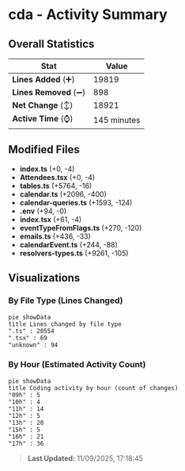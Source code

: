 # cda - Activity Summary 

## Overall Statistics

| Stat                   | Value                                                             |
| ---------------------- | ----------------------------------------------------------------- |
| **Lines Added** (➕)   | 19819                                          |
| **Lines Removed** (➖) | 898                                        |
| **Net Change** (↕)    | 18921                |
| **Active Time** (⌚)   | 145 minutes |


## Modified Files
- **index.ts** (+0, -4)
- **Attendees.tsx** (+0, -4)
- **tables.ts** (+5764, -16)
- **calendar.ts** (+2096, -400)
- **calendar-queries.ts** (+1593, -124)
- **.env** (+94, -0)
- **index.tsx** (+61, -4)
- **eventTypeFromFlags.ts** (+270, -120)
- **emails.ts** (+436, -33)
- **calendarEvent.ts** (+244, -88)
- **resolvers-types.ts** (+9261, -105)

## Visualizations

### By File Type (Lines Changed)

```mermaid
pie showData
title Lines changed by file type
".ts" : 20554
".tsx" : 69
"unknown" : 94
```

### By Hour (Estimated Activity Count)

```mermaid
pie showData
title Coding activity by hour (count of changes)
"09h" : 5
"10h" : 4
"11h" : 14
"12h" : 5
"13h" : 20
"15h" : 5
"16h" : 21
"17h" : 36
```


> **Last Updated:** 11/09/2025, 17:18:45